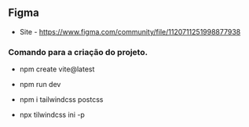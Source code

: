 ## Figma
- Site - https://www.figma.com/community/file/1120711251998877938

### Comando para a criação do projeto.
- npm create vite@latest

- npm run dev

- npm i tailwindcss postcss

- npx tilwindcss ini -p